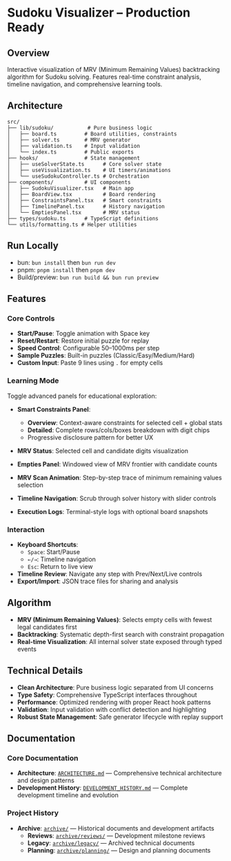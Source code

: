 # Sudoku Visualizer – Production Ready

## Overview
Interactive visualization of MRV (Minimum Remaining Values) backtracking algorithm for Sudoku solving. Features real-time constraint analysis, timeline navigation, and comprehensive learning tools.

## Architecture
```
src/
├── lib/sudoku/           # Pure business logic
│   ├── board.ts         # Board utilities, constraints
│   ├── solver.ts        # MRV generator
│   ├── validation.ts    # Input validation
│   └── index.ts         # Public exports
├── hooks/               # State management
│   ├── useSolverState.ts      # Core solver state
│   ├── useVisualization.ts    # UI timers/animations
│   └── useSudokuController.ts # Orchestration
├── components/          # UI components
│   ├── SudokuVisualizer.tsx   # Main app
│   ├── BoardView.tsx          # Board rendering
│   ├── ConstraintsPanel.tsx   # Smart constraints
│   ├── TimelinePanel.tsx      # History navigation
│   └── EmptiesPanel.tsx       # MRV status
├── types/sudoku.ts      # TypeScript definitions
└── utils/formatting.ts # Helper utilities
```

## Run Locally
- bun: `bun install` then `bun run dev`
- pnpm: `pnpm install` then `pnpm dev`
- Build/preview: `bun run build && bun run preview`

## Features

### Core Controls
- **Start/Pause**: Toggle animation with Space key
- **Reset/Restart**: Restore initial puzzle for replay
- **Speed Control**: Configurable 50–1000ms per step
- **Sample Puzzles**: Built-in puzzles (Classic/Easy/Medium/Hard)
- **Custom Input**: Paste 9 lines using `.` for empty cells

### Learning Mode
Toggle advanced panels for educational exploration:

- **Smart Constraints Panel**:
  - **Overview**: Context-aware constraints for selected cell + global stats
  - **Detailed**: Complete rows/cols/boxes breakdown with digit chips
  - Progressive disclosure pattern for better UX

- **MRV Status**: Selected cell and candidate digits visualization
- **Empties Panel**: Windowed view of MRV frontier with candidate counts
- **MRV Scan Animation**: Step-by-step trace of minimum remaining values selection
- **Timeline Navigation**: Scrub through solver history with slider controls
- **Execution Logs**: Terminal-style logs with optional board snapshots

### Interaction
- **Keyboard Shortcuts**:
  - `Space`: Start/Pause
  - `←/→`: Timeline navigation
  - `Esc`: Return to live view
- **Timeline Review**: Navigate any step with Prev/Next/Live controls
- **Export/Import**: JSON trace files for sharing and analysis

## Algorithm
- **MRV (Minimum Remaining Values)**: Selects empty cells with fewest legal candidates first
- **Backtracking**: Systematic depth-first search with constraint propagation
- **Real-time Visualization**: All internal solver state exposed through typed events

## Technical Details
- **Clean Architecture**: Pure business logic separated from UI concerns
- **Type Safety**: Comprehensive TypeScript interfaces throughout
- **Performance**: Optimized rendering with proper React hook patterns
- **Validation**: Input validation with conflict detection and highlighting
- **Robust State Management**: Safe generator lifecycle with replay support

## Documentation

### Core Documentation
- **Architecture**: [`ARCHITECTURE.md`](./ARCHITECTURE.md) — Comprehensive technical architecture and design patterns
- **Development History**: [`DEVELOPMENT_HISTORY.md`](./DEVELOPMENT_HISTORY.md) — Complete development timeline and evolution

### Project History
- **Archive**: [`archive/`](./archive/) — Historical documents and development artifacts
  - **Reviews**: [`archive/reviews/`](./archive/reviews/) — Development milestone reviews
  - **Legacy**: [`archive/legacy/`](./archive/legacy/) — Archived technical documents
  - **Planning**: [`archive/planning/`](./archive/planning/) — Design and planning documents

